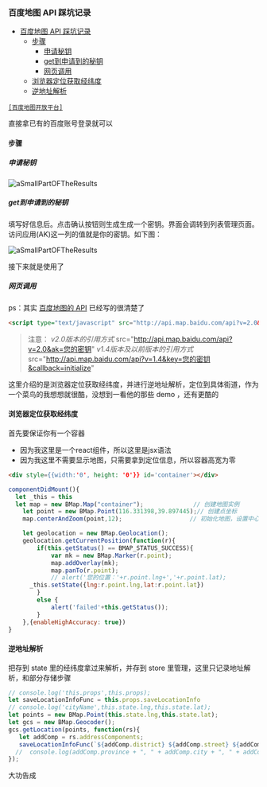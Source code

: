 ### 百度地图 API 踩坑记录

<!-- TOC -->

- [百度地图 API 踩坑记录](#百度地图-api-踩坑记录)
    - [步骤](#步骤)
        - [申请秘钥](#申请秘钥)
        - [get到申请到的秘钥](#get到申请到的秘钥)
        - [网页调用](#网页调用)
    - [浏览器定位获取经纬度](#浏览器定位获取经纬度)
    - [逆地址解析](#逆地址解析)

<!-- /TOC -->

[`[百度地图开放平台]`](http://lbsyun.baidu.com/)

直接拿已有的百度账号登录就可以

#### 步骤

##### 申请秘钥

![aSmallPartOFTheResults](https://github.com/fightingljm/myblog/blob/master/src/image/applicationSecretKey.png?raw=true)

##### get到申请到的秘钥

填写好信息后。点击确认按钮则生成生成一个密钥。界面会调转到列表管理页面。访问应用(AK)这一列的值就是你的密钥。如下图：

![aSmallPartOFTheResults](https://github.com/fightingljm/myblog/blob/master/src/image/secretKey.png?raw=true)

接下来就是使用了

##### 网页调用

ps：其实 [百度地图的 API](http://lbsyun.baidu.com/index.php?title=jspopular/guide/helloworld) 已经写的很清楚了

```html
<script type="text/javascript" src="http://api.map.baidu.com/api?v=2.0&ak=您的密钥"></script>
```


> 注意：
*v2.0版本的引用方式*
src="http://api.map.baidu.com/api?v=2.0&ak=您的密钥"
*v1.4版本及以前版本的引用方式*
src="http://api.map.baidu.com/api?v=1.4&key=您的密钥&callback=initialize"

这里介绍的是浏览器定位获取经纬度，并进行逆地址解析，定位到具体街道，作为一个菜鸟的我想想就很酷，没想到一看他的那些 demo ，还有更酷的

#### 浏览器定位获取经纬度

首先要保证你有一个容器

>
- 因为我这里是一个react组件，所以这里是jsx语法
- 因为我这里不需要显示地图，只需要拿到定位信息，所以容器高宽为零

```html
<div style={{width:'0', height: '0'}} id='container'></div>
```

```js
componentDidMount(){
  let _this = this
  let map = new BMap.Map("container");              // 创建地图实例
	let point = new BMap.Point(116.331398,39.897445);// 创建点坐标
	map.centerAndZoom(point,12);                   // 初始化地图，设置中心点坐标和地图级别

	let geolocation = new BMap.Geolocation();
	geolocation.getCurrentPosition(function(r){
		if(this.getStatus() == BMAP_STATUS_SUCCESS){
			var mk = new BMap.Marker(r.point);
			map.addOverlay(mk);
			map.panTo(r.point);
			// alert('您的位置：'+r.point.lng+','+r.point.lat);
      _this.setState({lng:r.point.lng,lat:r.point.lat})
		}
		else {
			alert('failed'+this.getStatus());
		}
	},{enableHighAccuracy: true})
}
```

#### 逆地址解析

把存到 state 里的经纬度拿过来解析，并存到 store 里管理，这里只记录地址解析，和部分存储步骤

```js
// console.log('this.props',this.props);
let saveLocationInfoFunc = this.props.saveLocationInfo
// console.log('cityName',this.state.lng,this.state.lat);
let points = new BMap.Point(this.state.lng,this.state.lat);
let gcs = new BMap.Geocoder();
gcs.getLocation(points, function(rs){
   let addComp = rs.addressComponents;
   saveLocationInfoFunc(`${addComp.district} ${addComp.street} ${addComp.streetNumber}`)
  //  console.log(addComp.province + ", " + addComp.city + ", " + addComp.district + ", " + addComp.street + ", " + addComp.streetNumber);
});
```

大功告成
